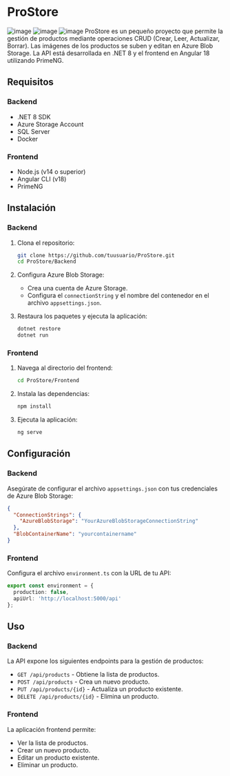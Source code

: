 
# ProStore
![image](https://github.com/user-attachments/assets/e02f1f82-9e49-432c-a54b-46de04c5bd11)
![image](https://github.com/user-attachments/assets/42653df1-ec49-486f-8de5-2ec797105c9f)
![image](https://github.com/user-attachments/assets/dcafb2e3-d672-4229-abcb-947ea47cd622)
ProStore es un pequeño proyecto que permite la gestión de productos mediante operaciones CRUD (Crear, Leer, Actualizar, Borrar). Las imágenes de los productos se suben y editan en Azure Blob Storage. La API está desarrollada en .NET 8 y el frontend en Angular 18 utilizando PrimeNG.

## Requisitos

### Backend
- .NET 8 SDK
- Azure Storage Account
- SQL Server
- Docker

### Frontend
- Node.js (v14 o superior)
- Angular CLI (v18)
- PrimeNG

## Instalación

### Backend

1. Clona el repositorio:
    ```bash
    git clone https://github.com/tuusuario/ProStore.git
    cd ProStore/Backend
    ```

2. Configura Azure Blob Storage:
    - Crea una cuenta de Azure Storage.
    - Configura el `connectionString` y el nombre del contenedor en el archivo `appsettings.json`.

3. Restaura los paquetes y ejecuta la aplicación:
    ```bash
    dotnet restore
    dotnet run
    ```

### Frontend

1. Navega al directorio del frontend:
    ```bash
    cd ProStore/Frontend
    ```

2. Instala las dependencias:
    ```bash
    npm install
    ```

3. Ejecuta la aplicación:
    ```bash
    ng serve
    ```

## Configuración

### Backend

Asegúrate de configurar el archivo `appsettings.json` con tus credenciales de Azure Blob Storage:

```json
{
  "ConnectionStrings": {
    "AzureBlobStorage": "YourAzureBlobStorageConnectionString"
  },
  "BlobContainerName": "yourcontainername"
}
```

### Frontend


Configura el archivo `environment.ts` con la URL de tu API:

```typescript
export const environment = {
  production: false,
  apiUrl: 'http://localhost:5000/api'
};
```

## Uso

### Backend

La API expone los siguientes endpoints para la gestión de productos:

- `GET /api/products` - Obtiene la lista de productos.
- `POST /api/products` - Crea un nuevo producto.
- `PUT /api/products/{id}` - Actualiza un producto existente.
- `DELETE /api/products/{id}` - Elimina un producto.

### Frontend

La aplicación frontend permite:

- Ver la lista de productos.
- Crear un nuevo producto.
- Editar un producto existente.
- Eliminar un producto.
